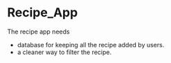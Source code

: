 # Recipe_App
The recipe app needs 
- database for keeping all the recipe added by users. 
- a cleaner way to filter the recipe.

